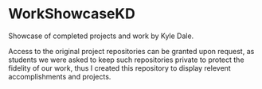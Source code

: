 # WorkShowcaseKD
Showcase of completed projects and work by Kyle Dale.

Access to the original project repositories can be granted upon request, as students we were asked to keep such repositories private to protect the fidelity of our work, thus I created this repository to display relevent accomplishments and projects. 
